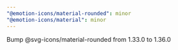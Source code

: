 ```yaml
---
"@emotion-icons/material-rounded": minor
"@emotion-icons/material": minor
---
```


Bump @svg-icons/material-rounded from 1.33.0 to 1.36.0
